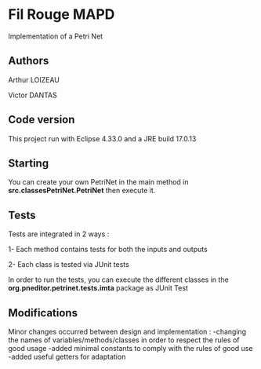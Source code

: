 # Fil Rouge MAPD

Implementation of a Petri Net

## Authors

Arthur LOIZEAU

Victor DANTAS

## Code version

This project run with Eclipse 4.33.0 and a JRE build 17.0.13

## Starting 

You can create your own PetriNet in the main method in **src.classesPetriNet.PetriNet** then execute it.

## Tests

Tests are integrated in 2 ways :

1- Each method contains tests for both the inputs and outputs

2- Each class is tested via JUnit tests

In order to run the tests, you can execute the different classes in the **org.pneditor.petrinet.tests.imta** package as JUnit Test

## Modifications

Minor changes occurred between design and implementation :
  -changing the names of variables/methods/classes in order to respect the rules of good usage
  -added minimal constants to comply with the rules of good use
  -added useful getters for adaptation

